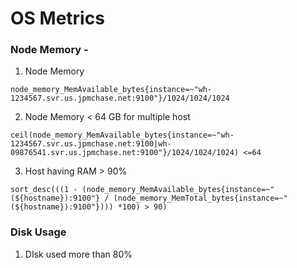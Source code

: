 # OS Metrics 

### Node Memory -

1. Node Memory

```
node_memory_MemAvailable_bytes{instance=~"wh-1234567.svr.us.jpmchase.net:9100"}/1024/1024/1024
```


2. Node Memory < 64 GB for multiple host

```
ceil(node_memory_MemAvailable_bytes{instance=~"wh-1234567.svr.us.jpmchase.net:9100|wh-09876541.svr.us.jpmchase.net:9100"}/1024/1024/1024) <=64
```

3. Host having RAM > 90%

```
sort_desc(((1 - (node_memory_MemAvailable_bytes{instance=~"(${hostname}):9100"} / (node_memory_MemTotal_bytes{instance=~"(${hostname}):9100"}))) *100) > 90)
```


### Disk Usage

1. DIsk used more than 80%

```

```
